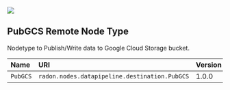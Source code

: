 ![](https://img.shields.io/badge/Status:-RELEASED-green)

## PubGCS Remote Node Type


Nodetype to Publish/Write data to Google Cloud Storage bucket.

| Name | URI | Version | Derived From |
|:---- |:--- |:------- |:------------ |
| `PubGCS` | `radon.nodes.datapipeline.destination.PubGCS` | 1.0.0 | `radon.nodes.datapipeline.destination.PublishRemote` |
